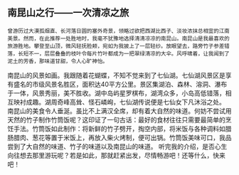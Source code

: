 ## 南昆山之行——一次清凉之旅
    曾游历过大漠孤烟直、长河落日圆的塞外奇景，领略过欲把西湖比西子、淡妆浓抹总相宜的江南美景。然而，在此推荐一处胜地时，我毫不犹豫地选择清清凉凉的南昆山。南昆山是我最喜欢的旅游胜地。攀登至山顶，微风轻抚脸颊，宛如为我披上了一层轻纱。放眼望去，路旁竹子参差错落，长短不一，层层叠叠的枝叶令每片竹叶都成为一把翠绿清凉的大伞。风呼啸着，让我闻到了泥土的芳香，那味道甘甜，令人心旷神怡。
南昆山的风景如画。我跟随着花蝴蝶，不知不觉来到了七仙湖。七仙湖风景区是享有盛名的市级风景名胜区，面积达40平方公里。景区集湖泊、森林、溶洞、瀑布于一体，风景秀丽，美不胜收。湖中岛屿星罗棋布，湖湾众多，小岛高低错落，相互映衬成趣。湖周奇峰高耸、怪石嶙峋，七仙湖传说便是七仙女下凡沐浴之处。
南昆山的美食令人垂涎。虽比不上满汉全席，却有着大自然的味道。何妨不尝试用天然的竹子制作竹筒饭呢？这印证了一句古话：最好的食材往往只需要最简单的烹饪手法。竹筒饭如此制作：将新鲜的竹子劈开，掏空内部，将米饭与各种调料如腊肠腊肉、葱花等置于米饭上，再放入柴火烤制，便可出锅。竹筒饭美味可口，我品尝到了大自然的味道、竹子的味道以及南昆山的味道。
听完我的介绍，是否心生向往想去那里游玩呢？若是如此，那就赶紧出发，尽情畅游吧！还等什么，快来吧！

